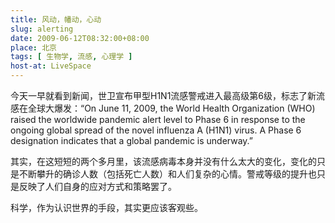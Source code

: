 ```yaml
---
title: 风动，幡动，心动
slug: alerting
date: 2009-06-12T08:32:00+08:00
place: 北京
tags: [ 生物学, 流感, 心理学 ]
host-at: LiveSpace
---
```

今天一早就看到新闻，世卫宣布甲型H1N1流感警戒进入最高级第6级，标志了新流感在全球大爆发：“On June 11, 2009, the World Health Organization (WHO) raised the worldwide pandemic alert level to Phase 6 in response to the ongoing global spread of the novel influenza A (H1N1) virus. A Phase 6 designation indicates that a global pandemic is underway.”

其实，在这短短的两个多月里，该流感病毒本身并没有什么太大的变化，变化的只是不断攀升的确诊人数（包括死亡人数）和人们复杂的心情。警戒等级的提升也只是反映了人们自身的应对方式和策略罢了。

科学，作为认识世界的手段，其实更应该客观些。
